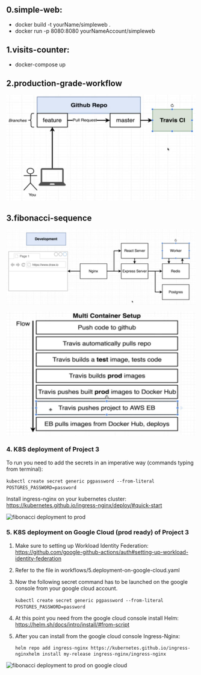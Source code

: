 ## 0.simple-web: 

-  docker build -t yourName/simpleweb .
-  docker run -p 8080:8080 yourNameAccount/simpleweb

## 1.visits-counter:

- docker-compose up

## 2.production-grade-workflow

![production-grade-workflow](./img/3.png)

## 3.fibonacci-sequence

![fibonacci architecture](./img/0-fibonacci.png)

![fibonacci deployment](./img/1-fibonacci.png)

### 4. K8S deployment of Project 3 

To run you need to add the secrets in an imperative way (commands typing from terminal):

```kubectl create secret generic pgpassword --from-literal POSTGRES_PASSWORD=password ```

Install ingress-nginx on your kubernetes cluster: https://kubernetes.github.io/ingress-nginx/deploy/#quick-start

![fibonacci deployment to prod](./img/deployment-to-prod-fibonacci.png)

### 5. K8S deployment on Google Cloud (prod ready) of Project 3

1. Make sure to setting up Workload Identity Federation: https://github.com/google-github-actions/auth#setting-up-workload-identity-federation

2. Refer to the file in workflows/5.deployment-on-google-cloud.yaml

3. Now the following secret command has to be launched on the google console from your google cloud account.

   ```kubectl create secret generic pgpassword --from-literal POSTGRES_PASSWORD=password ```

4. At this point you need from the google cloud console install Helm: https://helm.sh/docs/intro/install/#from-script

5. After you can install from the google cloud console Ingress-Nginx:

   ```
   helm repo add ingress-nginx https://kubernetes.github.io/ingress-nginxhelm install my-release ingress-nginx/ingress-nginx
   ```

![fibonacci deployment to prod on google cloud](./img/5.prod-on-google-cloud.png)